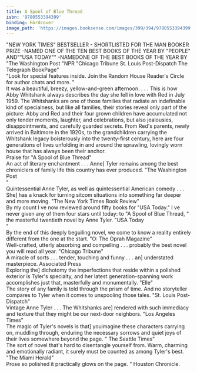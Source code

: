 ```yaml
---
title: A Spool of Blue Thread
isbn: '9780553394399'
binding: Hardcover
image_path: 'https://images.booksense.com/images/399/394/9780553394399.jpg'
---
```



"NEW YORK TIMES" BESTSELLER - SHORTLISTED FOR THE MAN BOOKER PRIZE -NAMED ONE OF THE TEN BEST BOOKS OF THE YEAR BY "PEOPLE" AND""USA TODAY"" -NAMEDONE OF THE BEST BOOKS OF THE YEAR BY "The Washington Post "NPR "Chicago Tribune St. Louis Post-Dispatch The Telegraph BookPage"&nbsp;
<br>"Look for special features inside. Join the Random House Reader's Circle for author chats and more. "&nbsp;
<br>It was a beautiful, breezy, yellow-and-green afternoon. . . . This is how Abby Whitshank always describes the day she fell in love with Red in July 1959. The Whitshanks are one of those families that radiate an indefinable kind of specialness, but like all families, their stories reveal only part of the picture: Abby and Red and their four grown children have accumulated not only tender moments, laughter, and celebrations, but also jealousies, disappointments, and carefully guarded secrets. From Red's parents, newly arrived in Baltimore in the 1920s, to the grandchildren carrying the Whitshank legacy boisterously into the twenty-first century, here are four generations of lives unfolding in and around the sprawling, lovingly worn house that has always been their anchor.&nbsp;
<br>Praise for "A Spool of Blue Thread"&nbsp;
<br>An act of literary enchantment . . . Anne] Tyler remains among the best chroniclers of family life this country has ever produced. "The Washington Post
<br>"
<br>Quintessential Anne Tyler, as well as quintessential American comedy . . . She] has a knack for turning sitcom situations into something far deeper and more moving. "The New York Times Book Review"&nbsp;
<br>By my count I ve now reviewed around fifty books for "USA Today." I ve never given any of them four stars until today: to "A Spool of Blue Thread, " the masterful twentieth novel by Anne Tyler. "USA Today
<br>"
<br>By the end of this deeply beguiling novel, we come to know a reality entirely different from the one at the start. "O: The Oprah Magazine"&nbsp;
<br>Well-crafted, utterly absorbing and compelling . . . probably the best novel you will read all year. "Chicago Tribune"&nbsp;
<br>A miracle of sorts . . . tender, touching and funny . . . an] understated masterpiece. Associated Press&nbsp;
<br>Exploring the] dichotomy the imperfections that reside within a polished exterior is Tyler's specialty, and her latest generation-spanning work accomplishes just that, masterfully and monumentally. "Elle"&nbsp;
<br>The story of any family is told through the prism of time. And no storyteller compares to Tyler when it comes to unspooling those tales. "St. Louis Post-Dispatch"&nbsp;
<br>Vintage Anne Tyler . . . The Whitshanks are] rendered with such immediacy and texture that they might be our next-door neighbors. "Los Angeles Times"&nbsp;
<br>The magic of Tyler's novels is that] youimagine these characters carrying on, muddling through, enduring the necessary sorrows and quiet joys of their lives somewhere beyond the page. " The Seattle Times"&nbsp;
<br>The sort of novel that's hard to disentangle yourself from. Warm, charming and emotionally radiant, it surely must be counted as among Tyler's best. "The Miami Herald"&nbsp;
<br>Prose so polished it practically glows on the page. " Houston Chronicle.